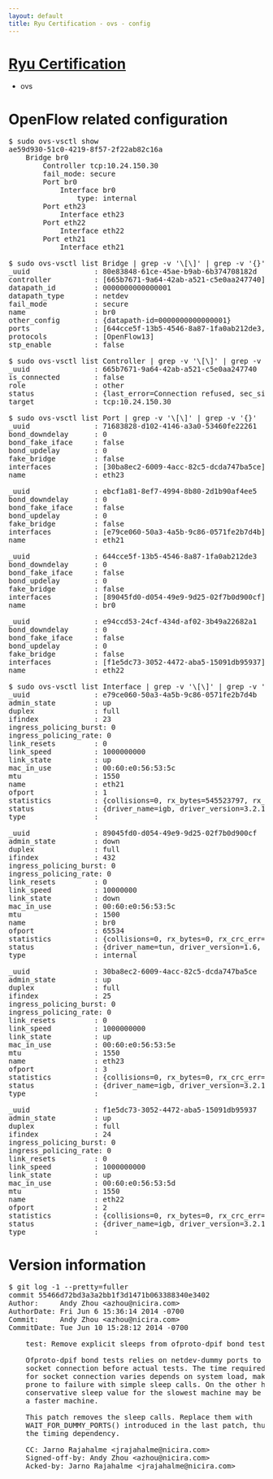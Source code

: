 ```yaml
---
layout: default
title: Ryu Certification - ovs - config
---
```

# [Ryu Certification](http://osrg.github.io/ryu/certification.html)
* ovs 

# OpenFlow related configuration
<pre>
$ sudo ovs-vsctl show
ae59d930-51c0-4219-8f57-2f22ab82c16a
    Bridge br0
        Controller tcp:10.24.150.30
        fail_mode: secure
        Port br0
            Interface br0
                type: internal
        Port eth23
            Interface eth23
        Port eth22
            Interface eth22
        Port eth21
            Interface eth21

$ sudo ovs-vsctl list Bridge | grep -v '\[\]' | grep -v '{}'
_uuid               : 80e83848-61ce-45ae-b9ab-6b374708182d
controller          : [665b7671-9a64-42ab-a521-c5e0aa247740]
datapath_id         : 0000000000000001
datapath_type       : netdev
fail_mode           : secure
name                : br0
other_config        : {datapath-id=0000000000000001}
ports               : [644cce5f-13b5-4546-8a87-1fa0ab212de3, 71683828-d102-4146-a3a0-53460fe22261, e94ccd53-24cf-434d-af02-3b49a22682a1, ebcf1a81-8ef7-4994-8b80-2d1b90af4ee5]
protocols           : [OpenFlow13]
stp_enable          : false

$ sudo ovs-vsctl list Controller | grep -v '\[\]' | grep -v '{}'
_uuid               : 665b7671-9a64-42ab-a521-c5e0aa247740
is_connected        : false
role                : other
status              : {last_error=Connection refused, sec_since_connect=967, sec_since_disconnect=0, state=BACKOFF}
target              : tcp:10.24.150.30

$ sudo ovs-vsctl list Port | grep -v '\[\]' | grep -v '{}'
_uuid               : 71683828-d102-4146-a3a0-53460fe22261
bond_downdelay      : 0
bond_fake_iface     : false
bond_updelay        : 0
fake_bridge         : false
interfaces          : [30ba8ec2-6009-4acc-82c5-dcda747ba5ce]
name                : eth23

_uuid               : ebcf1a81-8ef7-4994-8b80-2d1b90af4ee5
bond_downdelay      : 0
bond_fake_iface     : false
bond_updelay        : 0
fake_bridge         : false
interfaces          : [e79ce060-50a3-4a5b-9c86-0571fe2b7d4b]
name                : eth21

_uuid               : 644cce5f-13b5-4546-8a87-1fa0ab212de3
bond_downdelay      : 0
bond_fake_iface     : false
bond_updelay        : 0
fake_bridge         : false
interfaces          : [89045fd0-d054-49e9-9d25-02f7b0d900cf]
name                : br0

_uuid               : e94ccd53-24cf-434d-af02-3b49a22682a1
bond_downdelay      : 0
bond_fake_iface     : false
bond_updelay        : 0
fake_bridge         : false
interfaces          : [f1e5dc73-3052-4472-aba5-15091db95937]
name                : eth22

$ sudo ovs-vsctl list Interface | grep -v '\[\]' | grep -v '{}'
_uuid               : e79ce060-50a3-4a5b-9c86-0571fe2b7d4b
admin_state         : up
duplex              : full
ifindex             : 23
ingress_policing_burst: 0
ingress_policing_rate: 0
link_resets         : 0
link_speed          : 1000000000
link_state          : up
mac_in_use          : 00:60:e0:56:53:5c
mtu                 : 1550
name                : eth21
ofport              : 1
statistics          : {collisions=0, rx_bytes=545523797, rx_crc_err=0, rx_dropped=0, rx_errors=0, rx_frame_err=0, rx_over_err=0, rx_packets=26199156, tx_bytes=0, tx_dropped=0, tx_errors=0, tx_packets=0}
status              : {driver_name=igb, driver_version=3.2.10-k, firmware_version=2.10-9}
type                : 

_uuid               : 89045fd0-d054-49e9-9d25-02f7b0d900cf
admin_state         : down
duplex              : full
ifindex             : 432
ingress_policing_burst: 0
ingress_policing_rate: 0
link_resets         : 0
link_speed          : 10000000
link_state          : down
mac_in_use          : 00:60:e0:56:53:5c
mtu                 : 1500
name                : br0
ofport              : 65534
statistics          : {collisions=0, rx_bytes=0, rx_crc_err=0, rx_dropped=0, rx_errors=0, rx_frame_err=0, rx_over_err=0, rx_packets=0, tx_bytes=0, tx_dropped=0, tx_errors=0, tx_packets=0}
status              : {driver_name=tun, driver_version=1.6, firmware_version=N/A}
type                : internal

_uuid               : 30ba8ec2-6009-4acc-82c5-dcda747ba5ce
admin_state         : up
duplex              : full
ifindex             : 25
ingress_policing_burst: 0
ingress_policing_rate: 0
link_resets         : 0
link_speed          : 1000000000
link_state          : up
mac_in_use          : 00:60:e0:56:53:5e
mtu                 : 1550
name                : eth23
ofport              : 3
statistics          : {collisions=0, rx_bytes=0, rx_crc_err=0, rx_dropped=0, rx_errors=0, rx_frame_err=0, rx_over_err=0, rx_packets=0, tx_bytes=1615457908, tx_dropped=0, tx_errors=0, tx_packets=6803595}
status              : {driver_name=igb, driver_version=3.2.10-k, firmware_version=2.10-9}
type                : 

_uuid               : f1e5dc73-3052-4472-aba5-15091db95937
admin_state         : up
duplex              : full
ifindex             : 24
ingress_policing_burst: 0
ingress_policing_rate: 0
link_resets         : 0
link_speed          : 1000000000
link_state          : up
mac_in_use          : 00:60:e0:56:53:5d
mtu                 : 1550
name                : eth22
ofport              : 2
statistics          : {collisions=0, rx_bytes=0, rx_crc_err=0, rx_dropped=0, rx_errors=0, rx_frame_err=0, rx_over_err=0, rx_packets=0, tx_bytes=1286798798, tx_dropped=0, tx_errors=0, tx_packets=12334961}
status              : {driver_name=igb, driver_version=3.2.10-k, firmware_version=2.10-9}
type                : 
</pre>

# Version information
<pre>
$ git log -1 --pretty=fuller
commit 55466d72bd3a3a2bb1f3d1471b063388340e3402
Author:     Andy Zhou &lt;azhou@nicira.com&gt;
AuthorDate: Fri Jun 6 15:36:14 2014 -0700
Commit:     Andy Zhou &lt;azhou@nicira.com&gt;
CommitDate: Tue Jun 10 15:28:12 2014 -0700

    test: Remove explicit sleeps from ofproto-dpif bond tests
    
    Ofproto-dpif bond tests relies on netdev-dummy ports to set up
    socket connection before actual tests. The time required
    for socket connection varies depends on system load, making the test
    prone to failure with simple sleep calls. On the other hand,
    conservative sleep value for the slowest machine may be excessive on
    a faster machine.
    
    This patch removes the sleep calls. Replace them with
    WAIT_FOR_DUMMY_PORTS&#40;&#41; introduced in the last patch, thus removing
    the timing dependency.
    
    CC: Jarno Rajahalme &lt;jrajahalme@nicira.com&gt;
    Signed-off-by: Andy Zhou &lt;azhou@nicira.com&gt;
    Acked-by: Jarno Rajahalme &lt;jrajahalme@nicira.com&gt;
</pre>
